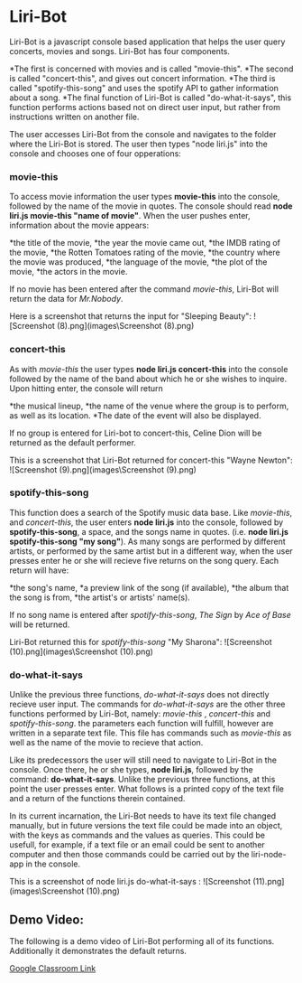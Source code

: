 # Liri-Bot

Liri-Bot is a javascript console based application that helps the user query concerts, movies and songs. Liri-Bot has four components.

*The first is concerned with movies and is called "movie-this". 
*The second is called "concert-this", and gives out concert information. 
*The third is called "spotify-this-song" and uses the spotify API to gather information about a song. 
*The final function of Liri-Bot is called "do-what-it-says", this function performs actions based not on direct user input, but rather from instructions written on another file.

The user accesses Liri-Bot from the console and navigates to the folder where the Liri-Bot is stored. The user then types "node liri.js" into the console and chooses one of four opperations:

### movie-this

To access movie information the user types **movie-this** into the console, followed by the name of the movie in quotes. The console should read **node liri.js movie-this "name of movie"**. When the user pushes enter, information about the movie appears: 

*the title of the movie, 
*the year the movie came out, 
*the IMDB rating of the movie, 
*the Rotten Tomatoes rating of the movie, 
*the country where the movie was produced, 
*the language of the movie, 
*the plot of the movie,
*the actors in the movie.

If no movie has been entered after the command *movie-this*, Liri-Bot will return the data for *Mr.Nobody*.

Here is a screenshot that returns the input for "Sleeping Beauty":
![Screenshot (8).png](images\Screenshot (8).png)

### concert-this

As with *movie-this* the user types **node liri.js concert-this** into the console followed by the name of the band about which he or she wishes to inquire. Upon hitting enter, the console will return 

*the musical lineup, 
*the name of the venue where the group is to perform, as well as its location. 
*The date of the event will also be displayed. 

If no group is entered for Liri-bot to concert-this, Celine Dion will be returned as the default performer.

This is a screenshot that Liri-Bot returned for concert-this "Wayne Newton":
![Screenshot (9).png](images\Screenshot (9).png)

### spotify-this-song

This function does a search of the Spotify music data base. Like *movie-this*, and *concert-this*, the user enters **node liri.js** into the console, followed by **spotify-this-song**, a space, and the songs name in quotes. (i.e. **node liri.js spotify-this-song "my song"**). As many songs are performed by different artists, or performed by the same artist but in a different way, when the user presses enter he or she will recieve five returns on the song query. Each return will have: 

*the song's name, 
*a preview link of the song (if available), 
*the album that the song is from,
*the artist's or artists' name(s). 

If no song name is entered after *spotify-this-song*, *The Sign* by *Ace of Base* will be returned.

Liri-Bot returned this for *spotify-this-song* "My Sharona":
![Screenshot (10).png](images\Screenshot (10).png)

### do-what-it-says

Unlike the previous three functions, *do-what-it-says* does not directly recieve user input. The commands for *do-what-it-says* are the other three functions performed by Liri-Bot, namely: *movie-this* , *concert-this* and *spotify-this-song*. the parameters each function will fulfill, however are written in a separate text file. This file has commands such as *movie-this* as well as the name of the movie to recieve that action.

Like its predecessors the user will still need to navigate to Liri-Bot in the console. Once there, he or she types, **node liri.js**, followed by the command: **do-what-it-says**.
 Unlike the previous three functions, at this point the user presses enter. What follows is a printed copy of the text file and a return of the functions therein contained.

In its current incarnation, the Liri-Bot needs to have its text file changed manually, but in future versions the text file could be made into an object, with the keys as commands and the values as queries. This could be usefull, for example, if a text file or an email could be sent to another computer and then those commands could be carried out by the liri-node-app in the console.

This is a screenshot of node liri.js do-what-it-says :
![Screenshot (11).png](images\Screenshot (10).png)

## Demo Video:

The following is a demo video of Liri-Bot performing all of its functions. Additionally it demonstrates the default returns.

[Google Classroom Link](https://classroom.google.com/c/NDA4MzkyNjA4MzJa/m/NDA4MzgyNTIxNjFa/details)
